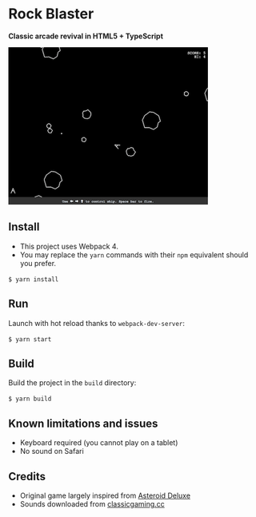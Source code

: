 # Rock Blaster

**Classic arcade revival in HTML5 + TypeScript** 

![](rock-blaster.png)

## Install

- This project uses Webpack 4.
- You may replace the `yarn` commands with their `npm` equivalent should you prefer.

`$ yarn install`

## Run

Launch with hot reload thanks to `webpack-dev-server`:

`$ yarn start`

## Build

Build the project in the `build` directory:

`$ yarn build`

## Known limitations and issues

* Keyboard required (you cannot play on a tablet)
* No sound on Safari

## Credits

* Original game largely inspired from
[Asteroid Deluxe](https://www.arcade-history.com/?n=asteroids-deluxe&page=detail&id=127)
* Sounds downloaded from [classicgaming.cc](http://www.classicgaming.cc/classics/asteroids/sounds) 

